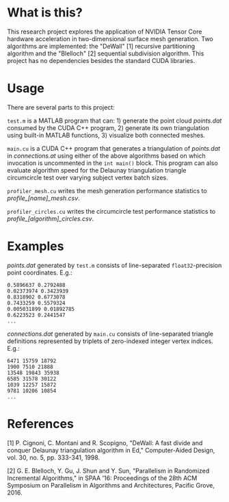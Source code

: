 # What is this?
This research project explores the application of NVIDIA Tensor Core hardware acceleration in two-dimensional surface mesh generation. Two algorithms are implemented: the "DeWall" [1] recursive partitioning algorithm and the "Blelloch" [2] sequential subdivision algorithm. This project has no dependencies besides the standard CUDA libraries.

# Usage
There are several parts to this project:

`test.m` is a MATLAB program that can: 1) generate the point cloud *points.dat* consumed by the CUDA C++ program, 2) generate its own triangulation using built-in MATLAB functions, 3) visualize both connected meshes.

`main.cu` is a CUDA C++ program that generates a triangulation of *points.dat* in *connections.at* using either of the above algorithms based on which invocation is uncommented in the `int main()` block. This program can also evaluate algorithm speed for the Delaunay triangulation triangle circumcircle test over varying subject vertex batch sizes.

`profiler_mesh.cu` writes the mesh generation performance statistics to *profile_[name]_mesh.csv*.

`profiler_circles.cu` writes the circumcircle test performance statistics to *profile_[algorithm]_circles.csv*.

# Examples
*points.dat* generated by `test.m` consists of line-separated `float32`-precision point coordinates. E.g.:
```
0.5896637 0.2792488
0.02373974 0.3423939
0.8318902 0.6773078
0.7433259 0.5579324
0.005031899 0.01892785
0.6223523 0.2441547
...
```
*connections.dat* generated by `main.cu` consists of line-separated triangle definitions represented by triplets of zero-indexed integer vertex indices. E.g.:
```
6471 15759 18792 
1900 7510 21888 
13548 19843 35938 
6585 31578 30122 
1039 12257 15872 
9781 10206 10854 
...
```

# References
[1] P. Cignoni, C. Montani and R. Scopigno, "DeWall: A fast divide and conquer Delaunay triangulation algorithm in Ed," Computer-Aided Design, vol. 30, no. 5, pp. 333-341, 1998. 

[2] G. E. Blelloch, Y. Gu, J. Shun and Y. Sun, "Parallelism in Randomized Incremental Algorithms," in SPAA '16: Proceedings of the 28th ACM Symposium on Parallelism in Algorithms and Architectures, Pacific Grove, 2016. 
